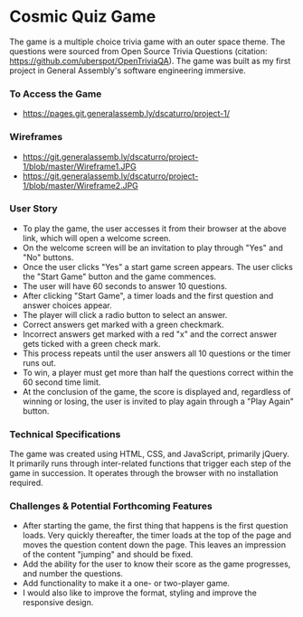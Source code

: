 # Cosmic Quiz Game
The game is a multiple choice trivia game with an outer space theme. The questions were sourced from Open Source Trivia Questions (citation: https://github.com/uberspot/OpenTriviaQA). The game was built as my first project in General Assembly's software engineering immersive. 

### To Access the Game
  * https://pages.git.generalassemb.ly/dscaturro/project-1/
  
### Wireframes
  * https://git.generalassemb.ly/dscaturro/project-1/blob/master/Wireframe1.JPG
  * https://git.generalassemb.ly/dscaturro/project-1/blob/master/Wireframe2.JPG
  
### User Story
 * To play the game, the user accesses it from their browser at the above link, which will open a welcome screen.
 * On the welcome screen will be an invitation to play through "Yes" and "No" buttons.
 * Once the user clicks "Yes" a start game screen appears. The user clicks the "Start Game" button and the game commences.
 * The user will have 60 seconds to answer 10 questions.
 * After clicking "Start Game", a timer loads and the first question and answer choices appear.
 * The player will click a radio button to select an answer.
 * Correct answers get marked with a green checkmark.
 * Incorrect answers get marked with a red "x" and the correct answer gets ticked with a green check mark. 
 * This process repeats until the user answers all 10 questions or the timer runs out.
 * To win, a player must get more than half the questions correct within the 60 second time limit. 
 * At the conclusion of the game, the score is displayed and, regardless of winning or losing, the user is invited to play   again through a "Play Again" button.

### Technical Specifications
The game was created using HTML, CSS, and JavaScript, primarily jQuery. It primarily runs through inter-related functions that trigger each step of the game in succession. It operates through the browser with no installation required.

### Challenges & Potential Forthcoming Features
 * After starting the game, the first thing that happens is the first question loads. Very quickly thereafter, the timer loads at the top of the page and moves the question content down the page. This leaves an impression of the content "jumping" and should be fixed. 
 * Add the ability for the user to know their score as the game progresses, and number the questions. 
 * Add functionality to make it a one- or two-player game. 
 * I would also like to improve the format, styling and improve the responsive design.
